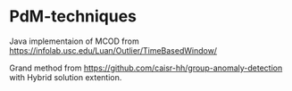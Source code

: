 # PdM-techniques


Java implementaion of MCOD from https://infolab.usc.edu/Luan/Outlier/TimeBasedWindow/

Grand method from https://github.com/caisr-hh/group-anomaly-detection with Hybrid solution extention.
